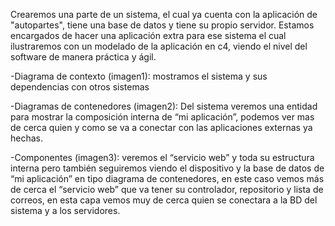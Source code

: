 ﻿Crearemos una parte de un sistema, el cual ya cuenta con la aplicación de "autopartes", tiene una base de datos y
tiene su propio servidor. Estamos encargados de hacer una aplicación extra para ese sistema el cual ilustraremos
con un modelado de la aplicación en c4, viendo el nivel del software de manera práctica y ágil.

-Diagrama de contexto (imagen1): mostramos el sistema y sus dependencias con otros sistemas

-Diagramas de contenedores (imagen2):  Del sistema veremos una entidad para mostrar la composición interna 
 de “mi aplicación”, podemos ver mas de cerca quien y como se va a conectar con las aplicaciones externas
 ya hechas.

 -Componentes (imagen3): veremos el “servicio web” y toda su estructura interna pero también seguiremos
  viendo el dispositivo y la base de datos de “mi aplicación” en tipo diagrama de contenedores, en este caso
  vemos más de cerca el “servicio web” que va tener su controlador, repositorio y lista de correos, en esta
  capa vemos muy de cerca quien se conectara a la BD del sistema y a los servidores.